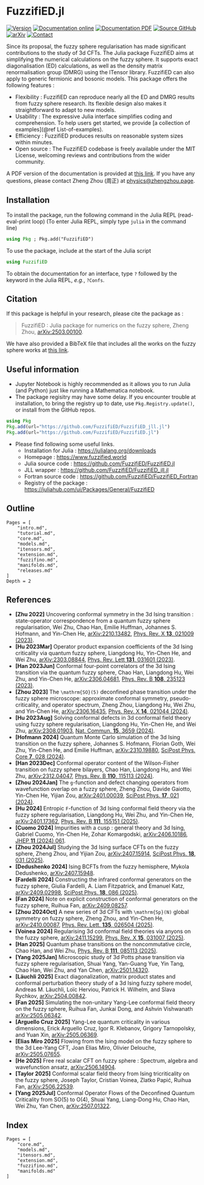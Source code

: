 # FuzzifiED.jl 

[![Version](https://img.shields.io/badge/Version-1.1.0-orange)](https://juliahub.com/ui/Packages/General/FuzzifiED/1.1.0)
[![Documentation online](https://img.shields.io/badge/Documentation-Online-8e8eff)](https://docs.fuzzified.world/)
[![Documentation PDF](https://img.shields.io/badge/Documentation-PDF-8e8eff)](https://docs.fuzzified.world/assets/FuzzifiED_Documentation.pdf)
[![Source GitHub](https://img.shields.io/badge/Source-GitHub-silver)](https://github.com/FuzzifiED/FuzzifiED.jl)
[![arXiv](https://img.shields.io/badge/arXiv-2503.00100-b31b1b)](https://arxiv.org/abs/2503.00100)
[![Contact](https://img.shields.io/badge/Contact-Zheng_Zhou_周正-2e63b8)](mailto:physics@zhengzhou.page)

Since its proposal, the fuzzy sphere regularisation has made significant contributions to the study of 3d CFTs. The Julia package FuzzifiED aims at simplifying the numerical calculations on the fuzzy sphere. It supports exact diagonalisation (ED) calculations, as well as the density matrix renormalisation group (DMRG) using the ITensor library. FuzzifiED can also apply to generic fermionic and bosonic models. This package offers the following features : 

* Flexibility : FuzzifiED can reproduce nearly all the ED and DMRG results from fuzzy sphere research. Its flexible design also makes it straightforward to adapt to new models.
* Usability : The expressive Julia interface simplifies coding and comprehension. To help users get started, we provide [a collection of examples](@ref List-of-examples).
* Efficiency : FuzzifiED produces results on reasonable system sizes within minutes.
* Open source : The FuzzifiED codebase is freely available under the MIT License, welcoming reviews and contributions from the wider community.

A PDF version of the documentation is provided at [this link](https://docs.fuzzified.world/assets/FuzzifiED_Documentation.pdf). If you have any questions, please contact Zheng Zhou (周正) at [physics@zhengzhou.page](mailto:physics@zhengzhou.page).

## Installation

To install the package, run the following command in the Julia REPL (read-eval-print loop) (To enter Julia REPL, simply type `julia` in the command line) 
```julia
using Pkg ; Pkg.add("FuzzifiED")
```
To use the package, include at the start of the Julia script
```julia
using FuzzifiED
```
To obtain the documentation for an interface, type `?` followed by the keyword in the Julia REPL, _e.g._, `?Confs`.

## Citation

If this package is helpful in your research, please cite the package as : 

> FuzzifiED : Julia package for numerics on the fuzzy sphere, Zheng Zhou, [arXiv:2503.00100](https://arxiv.org/abs/2503.00100).

We have also provided a BibTeX file that includes all the works on the fuzzy sphere works at [this link](https://docs.fuzzified.world/assets/bib_fuzzy.bib).

## Useful information

* Jupyter Notebook is highly recommended as it allows you to run Julia (and Python) just like running a Mathematica notebook.
* The package regisitry may have some delay. If you encounter trouble at installation, to bring the registry up to date, use `Pkg.Registry.update()`, or install from the GitHub repos.
```Julia
using Pkg
Pkg.add(url="https://github.com/FuzzifiED/FuzzifiED_jll.jl")
Pkg.add(url="https://github.com/FuzzifiED/FuzzifiED.jl")
```
* Please find following some useful links.
    - Installation for Julia : <https://julialang.org/downloads>
    - Homepage : <https://www.fuzzified.world>
    - Julia source code : <https://github.com/FuzzifiED/FuzzifiED.jl>
    - JLL wrapper : <https://github.com/FuzzifiED/FuzzifiED_jll.jl>
    - Fortran source code : <https://github.com/FuzzifiED/FuzzifiED_Fortran>
    - Registry of the package : <https://juliahub.com/ui/Packages/General/FuzzifiED>

## Outline 

```@contents
Pages = [
    "intro.md",
    "tutorial.md",
    "core.md",
    "models.md",
    "itensors.md",
    "extension.md",
    "fuzzifino.md",
    "manifolds.md",
    "releases.md"
]
Depth = 2
```

## References

* __[Zhu 2022]__ Uncovering conformal symmetry in the 3d Ising transition : state-operator correspondence from a quantum fuzzy sphere regularisation, Wei Zhu, Chao Han, Emilie Huffman, Johannes S. Hofmann, and Yin-Chen He, [arXiv:2210.13482](https://arxiv.org/abs/2210.13482), [Phys. Rev. X __13__, 021009 (2023)](https://doi.org/10.1103/PhysRevX.13.021009).
* __[Hu 2023Mar]__ Operator product expansion coefficients of the 3d Ising criticality via quantum fuzzy sphere, Liangdong Hu, Yin-Chen He, and Wei Zhu, [arXiv:2303.08844](https://arxiv.org/abs/2303.08844), [Phys. Rev. Lett __131__, 031601 (2023)](https://doi.org/10.1103/PhysRevLett.131.031601).
* __[Han 2023Jun]__ Conformal four-point correlators of the 3d Ising transition via the quantum fuzzy sphere, Chao Han, Liangdong Hu, Wei Zhu, and Yin-Chen He, [arXiv:2306.04681](https://arxiv.org/abs/2306.04681), [Phys. Rev. B __108__, 235123 (2023)](https://doi.org/10.1103/PhysRevB.108.235123).
* __[Zhou 2023]__ The ``\mathrm{SO}(5)`` deconfined phase transition under the fuzzy sphere microscope: approximate conformal symmetry, pseudo-criticality, and operator spectrum, Zheng Zhou, Liangdong Hu, Wei Zhu, and Yin-Chen He, [arXiv:2306.16435](https://arxiv.org/abs/2306.16435), [Phys. Rev. X __14__, 021044 (2024)](https://doi.org/10.1103/PhysRevX.14.021044).
* __[Hu 2023Aug]__ Solving conformal defects in 3d conformal field theory using fuzzy sphere regularisation, Liangdong Hu, Yin-Chen He, and Wei Zhu, [arXiv:2308.01903](https://arxiv.org/abs/2308.01903), [Nat. Commun. __15__, 3659 (2024)](https://doi.org/10.1038/s41467-024-47978-y).
* __[Hofmann 2024]__ Quantum Monte Carlo simulation of the 3d Ising transition on the fuzzy sphere, Johannes S. Hofmann, Florian Goth, Wei Zhu, Yin-Chen He, and Emilie Huffman, [arXiv:2310.19880](https://arxiv.org/abs/2310.19880), [SciPost Phys. Core __7__, 028 (2024)](https://doi.org/10.21468/SciPostPhysCore.7.2.028).
* __[Han 2023Dec]__ Conformal operator content of the Wilson-Fisher transition on fuzzy sphere bilayers, Chao Han, Liangdong Hu, and Wei Zhu, [arXiv:2312.04047](https://arxiv.org/abs/2312.04047), [Phys. Rev. B __110__, 115113 (2024)](https://doi.org/10.1103/PhysRevB.110.115113).
* __[Zhou 2024Jan]__ The ``g``-function and defect changing operators from wavefunction overlap on a fuzzy sphere, Zheng Zhou, Davide Gaiotto, Yin-Chen He, Yijian Zou, [arXiv:2401.00039](https://arxiv.org/abs/2401.00039), [SciPost Phys. __17__, 021 (2024)](https://doi.org/10.21468/SciPostPhys.17.1.021).
* __[Hu 2024]__ Entropic ``F``-function of 3d Ising conformal field theory via the fuzzy sphere regularisation, Liangdong Hu, Wei Zhu, and Yin-Chen He, [arXiv:2401.17362](https://arxiv.org/abs/2401.17362), [Phys. Rev. B __111__, 155151 (2025)](https://doi.org/10.1103/PhysRevB.111.155151).
* __[Cuomo 2024]__ Impurities with a cusp : general theory and 3d Ising, Gabriel Cuomo, Yin-Chen He, Zohar Komargodski, [arXiv:2406.10186](https://arxiv.org/abs/2406.10186), [JHEP __11__ (2024) 061](https://doi.org/10.1007/JHEP11(2024)061). 
* __[Zhou 2024Jul]__ Studying the 3d Ising surface CFTs on the fuzzy sphere, Zheng Zhou, and Yijian Zou, [arXiv:2407.15914](https://arxiv.org/abs/2407.15914), [SciPost Phys. __18__, 031 (2025)](https://doi.org/10.21468/SciPostPhys.18.1.031).
* __[Dedushenko 2024]__ Ising BCFTs from the fuzzy hemisphere, Mykola Dedushenko, [arXiv:2407.15948](https://arxiv.org/abs/2407.15948).
* __[Fardelli 2024]__ Constructing the infrared conformal generators on the fuzzy sphere, Giulia Fardelli, A. Liam Fitzpatrick, and Emanuel Katz, [arXiv:2409.02998](https://arxiv.org/abs/2409.02998), [SciPost Phys. __18__, 086 (2025)](https://doi.org/10.21468/SciPostPhys.18.3.086).
* __[Fan 2024]__ Note on explicit construction of conformal generators on the fuzzy sphere, Ruihua Fan, [arXiv:2409.08257](https://arxiv.org/abs/2409.08257).
* __[Zhou 2024Oct]__ A new series of 3d CFTs with ``\mathrm{Sp}(N)`` global symmetry on fuzzy sphere, Zheng Zhou, and Yin-Chen He, [arXiv:2410.00087](https://arxiv.org/abs/2410.00087), [Phys. Rev. Lett. __135__, 026504 (2025)](https://doi.org/10.1103/xstj-xvcy).
* __[Voinea 2024]__ Regularising 3d conformal field theories via anyons on the fuzzy sphere, [arXiv:2411.15299](https://arxiv.org/abs/2411.15299), [Phys. Rev. X __15__, 031007 (2025)](https://doi.org/10.1103/bf4k-phl9).
* __[Han 2025]__ Quantum phase transitions on the noncommutative circle, Chao Han, and Wei Zhu, [Phys. Rev. B __111__, 085113 (2025)](https://doi.org/10.1103/PhysRevB.111.085113).
* __[Yang 2025Jan]__ Microscopic study of 3d Potts phase transition via fuzzy sphere regularisation, Shuai Yang, Yan-Guang Yue, Yin Tang, Chao Han, Wei Zhu, and Yan Chen, [arXiv:2501.14320](https://arxiv.org/abs/2501.14320).
* __[Läuchli 2025]__ Exact diagonalization, matrix product states and conformal perturbation theory study of a 3d Ising fuzzy sphere model, Andreas M. Läuchli, Loïc Herviou, Patrick H. Wilhelm, and Slava Rychkov, [arXiv:2504.00842](https://arxiv.org/abs/2504.00842).
* __[Fan 2025]__ Simulating the non-unitary Yang-Lee conformal field theory on the fuzzy sphere, Ruihua Fan, Junkai Dong, and Ashvin Vishwanath [arXiv:2505.06342](https://arxiv.org/abs/2505.06342).
* __[Arguello Cruz 2025]__ Yang-Lee quantum criticality in various dimensions, Erick Arguello Cruz, Igor R. Klebanov, Grigory Tarnopolsky, and Yuan Xin, [arXiv:2505.06369](https://arxiv.org/abs/2505.06369).
* __[Elias Miro 2025]__ Flowing from the Ising model on the fuzzy sphere to the 3d Lee-Yang CFT, Joan Elias Miro, Olivier Delouche, [arXiv:2505.07655](https://arxiv.org/abs/2505.07655).
* __[He 2025]__ Free real scalar CFT on fuzzy sphere : Spectrum, algebra and wavefunction ansatz, [arXiv:2506.14904](https://arxiv.org/abs/2506.14904).
* __[Taylor 2025]__ Conformal scalar field theory from Ising tricriticality on the fuzzy sphere, Joseph Taylor, Cristian Voinea, Zlatko Papić, Ruihua Fan, [arXiv:2506.22539](https://arxiv.org/abs/2506.22539).
* __[Yang 2025Jul]__ Conformal Operator Flows of the Deconfined Quantum Criticality from $\mathrm{SO}(5)$ to $\mathrm{O}(4)$, Shuai Yang, Liang-Dong Hu, Chao Han, Wei Zhu, Yan Chen, [arXiv:2507.01322](https://arxiv.org/abs/2507.01322).

## Index 

```@index
Pages = [
    "core.md",
    "models.md",
    "itensors.md",
    "extension.md",
    "fuzzifino.md",
    "manifolds.md"
]
```
